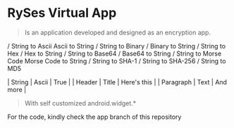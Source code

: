 # RySes Virtual App
> Is an application developed and designed as an encryption app.

/ String to Ascii
  Ascii to String
/ String to Binary
/ Binary to String
/ String to Hex
/ Hex to String
/ String to Base64
/ Base64 to String
/ String to Morse Code
  Morse Code to String
/ String to SHA-1
/ String to SHA-256
/ String to MD5

| String      | Ascii | True     |
| Header      | Title       | Here's this   |
| Paragraph   | Text        | And more      |

> With self customized android.widget.*

For the code, kindly check the app branch of this repository
